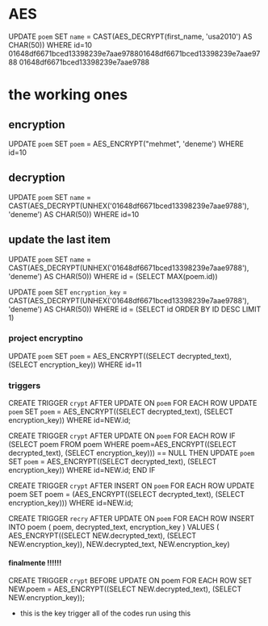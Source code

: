 # AES
UPDATE `poem` SET `name` = CAST(AES_DECRYPT(first_name, 'usa2010') AS CHAR(50)) WHERE id=10
01648df6671bced13398239e7aae978801648df6671bced13398239e7aae9788
01648df6671bced13398239e7aae9788

# the working ones

## encryption
UPDATE `poem` SET `poem` = AES_ENCRYPT("mehmet", 'deneme') WHERE id=10

## decryption
UPDATE `poem` SET `name` = CAST(AES_DECRYPT(UNHEX('01648df6671bced13398239e7aae9788'), 'deneme') AS CHAR(50)) WHERE id=10

## update the last item
UPDATE `poem` SET `name` = CAST(AES_DECRYPT(UNHEX('01648df6671bced13398239e7aae9788'), 'deneme') AS CHAR(50)) WHERE id = (SELECT MAX(poem.id))

UPDATE `poem` SET `encryption_key` = CAST(AES_DECRYPT(UNHEX('01648df6671bced13398239e7aae9788'), 'deneme') AS CHAR(50)) WHERE id = (SELECT id ORDER BY ID DESC LIMIT 1)



### project encryptino
UPDATE `poem` SET `poem` = AES_ENCRYPT((SELECT decrypted_text), (SELECT encryption_key)) WHERE id=11

### triggers
CREATE TRIGGER `crypt` 
AFTER UPDATE ON `poem` 
FOR EACH ROW 
UPDATE `poem` SET `poem` = AES_ENCRYPT((SELECT decrypted_text), (SELECT encryption_key)) WHERE id=NEW.id;

CREATE TRIGGER `crypt` 
AFTER UPDATE ON `poem` 
FOR EACH ROW 
IF (SELECT poem FROM poem WHERE poem=AES_ENCRYPT((SELECT decrypted_text), (SELECT encryption_key))) == NULL THEN
UPDATE `poem` SET `poem` = AES_ENCRYPT((SELECT decrypted_text), (SELECT encryption_key)) WHERE id=NEW.id;
END IF


CREATE TRIGGER `crypt`
AFTER INSERT ON `poem`
FOR EACH ROW
UPDATE poem SET poem = (AES_ENCRYPT((SELECT decrypted_text), (SELECT encryption_key))) WHERE id=NEW.id;

CREATE TRIGGER `recry`
AFTER UPDATE ON `poem`
FOR EACH ROW
INSERT INTO poem ( poem, decrypted_text, encryption_key )
   VALUES
   ( AES_ENCRYPT((SELECT NEW.decrypted_text), (SELECT NEW.encryption_key)), NEW.decrypted_text, NEW.encryption_key)


#### finalmente !!!!!!
CREATE TRIGGER `crypt` 
BEFORE UPDATE ON poem
FOR EACH ROW
SET NEW.poem = AES_ENCRYPT((SELECT NEW.decrypted_text), (SELECT NEW.encryption_key));

- this is the key trigger all of the codes run using this
